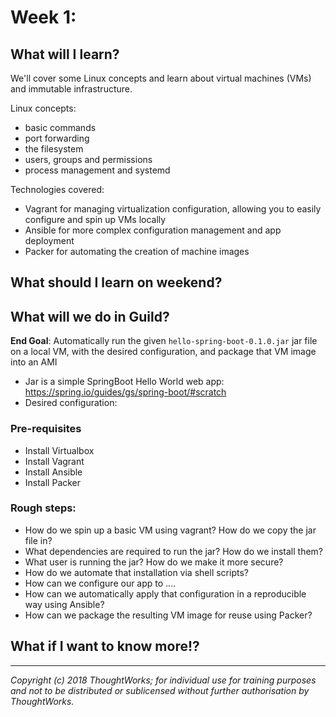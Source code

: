 # Week 1:

## What will I learn?
We'll cover some Linux concepts and learn about virtual machines (VMs) and immutable infrastructure.

Linux concepts:
- basic commands
- port forwarding
- the filesystem
- users, groups and permissions
- process management and systemd

Technologies covered:

- Vagrant for managing virtualization configuration, allowing you to easily configure and spin up VMs locally
- Ansible for more complex configuration management and app deployment
- Packer for automating the creation of machine images

## What should I learn on weekend?


## What will we do in Guild?

**End Goal**: Automatically run the given `hello-spring-boot-0.1.0.jar` jar file on a local VM, with the desired configuration, and package that VM image into an AMI

- Jar is a simple SpringBoot Hello World web app: https://spring.io/guides/gs/spring-boot/#scratch
- Desired configuration:

### Pre-requisites
- Install Virtualbox
- Install Vagrant
- Install Ansible
- Install Packer

### Rough steps:
  - How do we spin up a basic VM using vagrant? How do we copy the jar file in?
  - What dependencies are required to run the jar? How do we install them?
  - What user is running the jar? How do we make it more secure?
  - How do we automate that installation via shell scripts?
  - How can we configure our app to ....
  - How can we automatically apply that configuration in a reproducible way using Ansible?
  - How can we package the resulting VM image for reuse using Packer?

## What if I want to know more!?

---

*Copyright (c) 2018 ThoughtWorks; for individual use for training purposes and not to be distributed or sublicensed without further authorisation by ThoughtWorks.*
